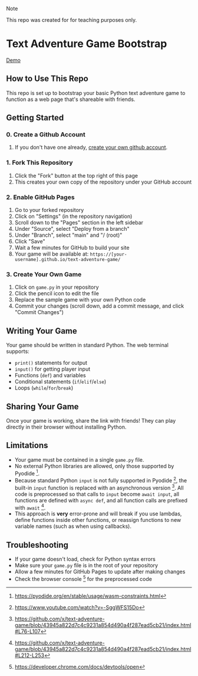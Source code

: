 > [!NOTE]
> This repo was created for for teaching purposes only.

# Text Adventure Game Bootstrap

[Demo](https://x.github.io/text-adventure-game/)

## How to Use This Repo
This repo is set up to bootstrap your basic Python text adventure game to function as a web page that's shareable with friends.

## Getting Started

### 0. Create a Github Account
1. If you don't have one already, [create your own github account](https://github.com/signup).

### 1. Fork This Repository
1. Click the "Fork" button at the top right of this page
2. This creates your own copy of the repository under your GitHub account

### 2. Enable GitHub Pages
1. Go to your forked repository
2. Click on "Settings" (in the repository navigation)
3. Scroll down to the "Pages" section in the left sidebar
4. Under "Source", select "Deploy from a branch"
5. Under "Branch", select "main" and "/ (root)"
6. Click "Save"
7. Wait a few minutes for GitHub to build your site
8. Your game will be available at: `https://[your-username].github.io/text-adventure-game/`

### 3. Create Your Own Game
1. Click on `game.py` in your repository
2. Click the pencil icon to edit the file
3. Replace the sample game with your own Python code
4. Commit your changes (scroll down, add a commit message, and click "Commit Changes")

## Writing Your Game
Your game should be written in standard Python. The web terminal supports:
- `print()` statements for output
- `input()` for getting player input
- Functions (`def`) and variables
- Conditional statements (`if`/`elif`/`else`)
- Loops (`while`/`for`/`break`)

## Sharing Your Game
Once your game is working, share the link with friends! They can play directly in their browser without installing Python.

## Limitations

- Your game must be contained in a single `game.py` file.
- No external Python libraries are allowed, only those supported by Pyodide [^1].
- Because standard Python `input` is not fully supported in Pyodide [^2], the built-in `input` function is replaced with an asynchronous version [^3]. All code is preprocessed so that calls to `input` become `await input`, all functions are defined with `async def`, and all function calls are prefixed with `await` [^4].
- This approach is **very** error-prone and will break if you use lambdas, define functions inside other functions, or reassign functions to new variable names (such as when using callbacks).

[^1]: https://pyodide.org/en/stable/usage/wasm-constraints.html
[^2]: https://www.youtube.com/watch?v=-SggWFS15Do
[^3]: https://github.com/x/text-adventure-game/blob/43945a822d7c4c9231a854d490a4f287ead5cb21/index.html#L76-L107
[^4]: https://github.com/x/text-adventure-game/blob/43945a822d7c4c9231a854d490a4f287ead5cb21/index.html#L212-L253

## Troubleshooting
- If your game doesn't load, check for Python syntax errors
- Make sure your `game.py` file is in the root of your repository
- Allow a few minutes for GitHub Pages to update after making changes
- Check the browser console [^5] for the preprocessed code

[^5]: https://developer.chrome.com/docs/devtools/open
